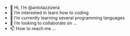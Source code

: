 - 👋 Hi, I’m @antolazzizera
- 👀 I’m interested in learn how to coding 
- 🌱 I’m currently learning several programming languages
- 💞️ I’m looking to collaborate on ...
- 📫 How to reach me ...

<!---
antolazzizera/antolazzizera is a ✨ special ✨ repository because its `README.md` (this file) appears on your GitHub profile.
You can click the Preview link to take a look at your changes.
--->
